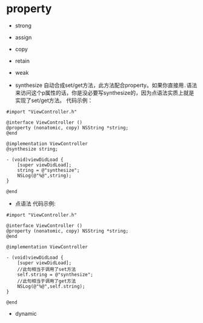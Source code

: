# property

* strong

* assign
* copy
* retain
* weak

* synthesize
自动合成set/get方法，此方法配合property。如果你直接用`.`语法来访问这个p属性的话，你是没必要写synthesize的，因为点语法实质上就是实现了set/get方法。
代码示例：
```
#import "ViewController.h"

@interface ViewController ()
@property (nonatomic, copy) NSString *string;
@end

@implementation ViewController
@synthesize string;

- (void)viewDidLoad {
    [super viewDidLoad];
    string = @"synthesize";
    NSLog(@"%@",string);
}

@end
```

* 点语法
代码示例:
```
#import "ViewController.h"

@interface ViewController ()
@property (nonatomic, copy) NSString *string;
@end

@implementation ViewController

- (void)viewDidLoad {
    [super viewDidLoad];
    //此句相当于调用了set方法
    self.string = @"synthesize";
    //此句相当于调用了get方法
    NSLog(@"%@",self.string);
}

@end
```

* dynamic


